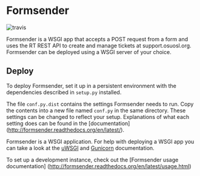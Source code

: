 Formsender
==========

![travis](https://travis-ci.org/osuosl/formsender.svg?branch=develop)

Formsender is a WSGI app that accepts a POST request from a form and uses the
RT REST API to create and manage tickets at support.osuosl.org.
Formsender can be deployed using a WSGI server of your choice.

Deploy
------

To deploy Formsender, set it up in a persistent environment with the
dependencies described in `setup.py` installed.

The file `conf.py.dist` contains the settings Formsender needs to run. Copy
the contents into a new file named `conf.py` in the same directory. These
settings can be changed to reflect your setup. Explanations of what each setting
does can be found in the [documentation]
(http://formsender.readthedocs.org/en/latest/).

Formsender is a WSGI application. For help with deploying a WSGI app you can
take a look at the [uWSGI](https://uwsgi-docs.readthedocs.org/en/latest/) and
[Gunicorn](http://docs.gunicorn.org/en/19.3/) documentation.

To set up a development instance, check out the [Formsender usage documentation]
(http://formsender.readthedocs.org/en/latest/usage.html)
